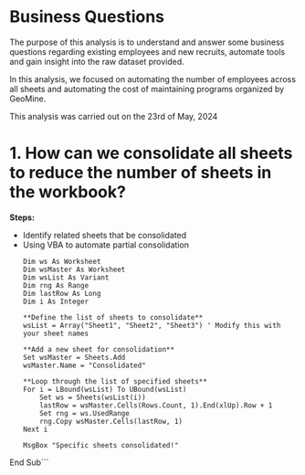 # Business Questions
The purpose of this analysis is to understand and answer some business questions regarding existing employees 
and new recruits, automate tools and gain insight into the raw dataset provided.

In this analysis, we focused on automating the number of employees across all sheets and automating the cost
of maintaining programs organized by GeoMine.

This analysis was carried out on the 23rd of May, 2024

# 1. How can we consolidate all sheets to reduce the number of sheets in the workbook?

**Steps:**
  - Identify related sheets that be consolidated
  - Using VBA to automate partial consolidation
    ```Sub ConsolidateSpecificSheets()
    Dim ws As Worksheet
    Dim wsMaster As Worksheet
    Dim wsList As Variant
    Dim rng As Range
    Dim lastRow As Long
    Dim i As Integer
    
    **Define the list of sheets to consolidate**
    wsList = Array("Sheet1", "Sheet2", "Sheet3") ' Modify this with your sheet names
    
    **Add a new sheet for consolidation**
    Set wsMaster = Sheets.Add
    wsMaster.Name = "Consolidated"
    
    **Loop through the list of specified sheets**
    For i = LBound(wsList) To UBound(wsList)
        Set ws = Sheets(wsList(i))
        lastRow = wsMaster.Cells(Rows.Count, 1).End(xlUp).Row + 1
        Set rng = ws.UsedRange
        rng.Copy wsMaster.Cells(lastRow, 1)
    Next i
    
    MsgBox "Specific sheets consolidated!"
End Sub```
